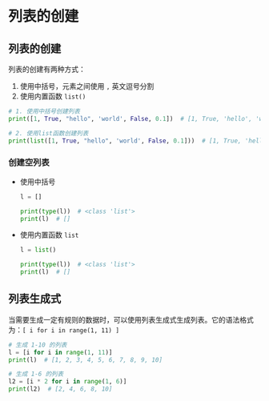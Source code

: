 # 列表的创建

## 列表的创建

列表的创建有两种方式：

1. 使用中括号，元素之间使用 `,` 英文逗号分割
2. 使用内置函数 `list()`

```python
# 1. 使用中括号创建列表
print([1, True, "hello", 'world', False, 0.1])  # [1, True, 'hello', 'world', False, 0.1]

# 2. 使用list函数创建列表
print(list([1, True, "hello", 'world', False, 0.1]))  # [1, True, 'hello', 'world', False, 0.1]
```

### 创建空列表

- 使用中括号
    ```python
    l = []

    print(type(l))  # <class 'list'>
    print(l)  # []
    ```

- 使用内置函数 `list`
  ```python
  l = list()
  
  print(type(l))  # <class 'list'>
  print(l)  # []
  ```

## 列表生成式

当需要生成一定有规则的数据时，可以使用列表生成式生成列表。它的语法格式为：`[ i for i in range(1, 11) ]`

```python
# 生成 1-10 的列表
l = [i for i in range(1, 11)]
print(l)  # [1, 2, 3, 4, 5, 6, 7, 8, 9, 10]

# 生成 1-6 的列表
l2 = [i * 2 for i in range(1, 6)]
print(l2)  # [2, 4, 6, 8, 10]
```